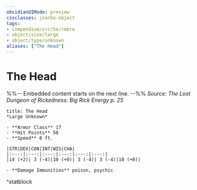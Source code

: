 ```yaml
---
obsidianUIMode: preview
cssclasses: json5e-object
tags:
- compendium/src/5e/rmbre
- object/size/large
- object/type/unknown
aliases: ["The Head"]
---
```

# The Head
%%-- Embedded content starts on the next line. --%%
*Source: The Lost Dungeon of Rickedness: Big Rick Energy p. 25*  

```ad-statblock
title: The Head
*Large Unknown*

- **Armor Class** 17
- **Hit Points** 50
- **Speed** 0 ft.

|STR|DEX|CON|INT|WIS|CHA|
|:---:|:---:|:---:|:---:|:---:|:---:|
|14 (+2)| 3 (-4)|10 (+0)| 3 (-4)| 3 (-4)|10 (+0)|

- **Damage Immunities** poison, psychic
```
^statblock